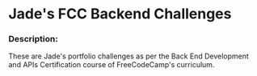 # Jade's FCC Backend Challenges

### Description:

These are Jade's portfolio challenges as per the Back End Development and APIs Certification course of FreeCodeCamp's curriculum.